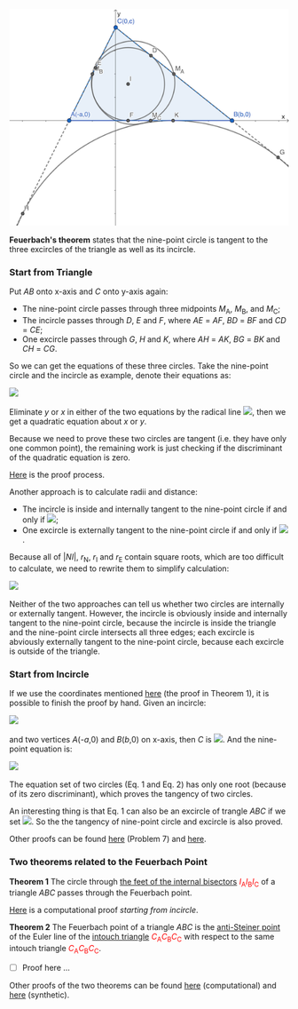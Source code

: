 <img src="diagrams/feuerbach.png">

**Feuerbach's theorem** states that the nine-point circle is tangent to the three excircles of the triangle as well as its incircle.

### Start from Triangle

Put *AB* onto x-axis and *C* onto y-axis again:

- The nine-point circle passes through three midpoints *M*<sub>A</sub>, *M*<sub>B</sub>, and *M*<sub>C</sub>;
- The incircle passes through *D*, *E* and *F*, where *AE* = *AF*, *BD* = *BF* and *CD* = *CE*;
- One excircle passes through *G*, *H* and *K*, where *AH* = *AK*, *BG* = *BK* and *CH* = *CG*.

So we can get the equations of these three circles. Take the nine-point circle and the incircle as example, denote their equations as:

<img src="https://latex.codecogs.com/gif.latex?\begin{cases}x^2+y^2+d_\text{N}x+e_\text{N}y+f_\text{N}=0\\x^2+y^2+d_\text{I}x+e_\text{I}y+f_\text{I}=0\end{cases}">

Eliminate *y* or *x* in either of the two equations by the radical line <img src="https://latex.codecogs.com/gif.latex?(d_\text{N}-d_\text{I})x+(e_\text{N}-e_\text{I})y+(f_\text{N}-f_\text{I})=0">, then we get a quadratic equation about *x* or *y*.

Because we need to prove these two circles are tangent (i.e. they have only one common point), the remaining work is just checking if the discriminant of the quadratic equation is zero.

[Here](pythagoras/feuerbach.py) is the proof process.

Another approach is to calculate radii and distance:

- The incircle is inside and internally tangent to the nine-point circle if and only if <img src="https://latex.codecogs.com/gif.latex?|NI|=r_\text{N}-r_\text{I}">;
- One excircle is externally tangent to the nine-point circle if and only if <img src="https://latex.codecogs.com/gif.latex?|NE|=r_\text{N}+r_\text{E}">.

Because all of |*NI*|, *r*<sub>N</sub>, *r*<sub>I</sub> and *r*<sub>E</sub> contain square roots, which are too difficult to calculate, we need to rewrite them to simplify calculation:

<img src="https://latex.codecogs.com/gif.latex?\begin{cases}(r_N^2+r_I^2-|NI|^2)^2=4r_N^2r_I^2\\(r_N^2+r_E^2-|NE|^2)^2=4r_N^2r_E^2\end{cases}"> 

Neither of the two approaches can tell us whether two circles are internally or externally tangent. However, the incircle is obviously inside and internally tangent to the nine-point circle, because the incircle is inside the triangle and the nine-point circle intersects all three edges; each excircle is abviously externally tangent to the nine-point circle, because each excircle is outside of the triangle.

### Start from Incircle

If we use the coordinates mentioned [here](euler-line.md) (the proof in Theorem 1), it is possible to finish the proof by hand. Given an incircle:

<img src="https://latex.codecogs.com/gif.latex?x^2+y^2-2ry=0\quad\text{(Eq.\,1)}">

and two vertices *A*(-*a*,0) and *B*(*b*,0) on x-axis, then *C* is <img src="https://latex.codecogs.com/gif.latex?(\frac{(a-b)r^2}{ab-r^2},\frac{2abr}{ab-r^2})">. And the nine-point equation is:

<img src="https://latex.codecogs.com/gif.latex?{x^2+y^2-\frac{(a-b)(3r^2-ab)x}{2(ab-r^2)}-\frac{(ab-ar+br+r^2)(ab+ar-br+r^2)y}{4(ab-r^2)r}-\frac{(a-b)^2r^2}{2(ab-r^2)}=0\quad\text{(Eq.\,2)}">

The equation set of two circles (Eq. 1 and Eq. 2) has only one root (because of its zero discriminant), which proves the tangency of two circles.

An interesting thing is that Eq. 1 can also be an excircle of trangle *ABC* if we set <img src="https://latex.codecogs.com/gif.latex?ab<r^2">. So the the tangency of nine-point circle and excircle is also proved.

Other proofs can be found [here](https://imomath.com/index.php?options=323) (Problem 7) and [here](https://www.cut-the-knot.org/Curriculum/Geometry/FeuerbachProof.shtml).

### Two theorems related to the Feuerbach Point

**Theorem 1** The circle through [the feet of the internal bisectors](https://mathworld.wolfram.com/IncentralTriangle.html) <span style="color:red">*I*<sub>A</sub>*I*<sub>B</sub>*I*<sub>C</sub></span> of a triangle *ABC* passes through the Feuerbach point.

[Here](pythagoras/feuerbach-1.py) is a computational proof *starting from incircle*.

**Theorem 2** The Feuerbach point of a triangle *ABC* is the [anti-Steiner point](https://artofproblemsolving.com/community/c1646h1025320s3_antisteiner_point) of the Euler line of the [intouch triangle](https://mathworld.wolfram.com/ContactTriangle.html) <span style="color:red">*C*<sub>A</sub>*C*<sub>B</sub>*C*<sub>C</sub></span> with respect to the same intouch triangle <span style="color:red">*C*<sub>A</sub>*C*<sub>B</sub>*C*<sub>C</sub></span>.

- [ ] Proof here ...

Other proofs of the two theorems can be found [here](https://blancosilva.github.io/post/2013/07/15/some-results-related-to-the-feuerbach-point.html) (computational) and [here](https://forumgeom.fau.edu/FG2012volume12/FG201205.pdf) (synthetic).